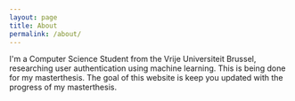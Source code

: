 ```yaml
---
layout: page
title: About
permalink: /about/
---
```


I'm a Computer Science Student from the Vrije Universiteit Brussel, researching user authentication using machine learning. This is being done for my masterthesis. The goal of this website is keep you updated with the progress of my masterthesis.
